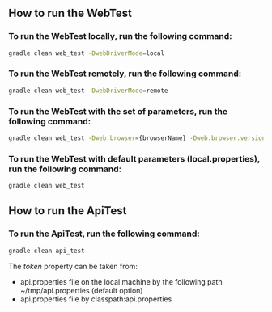 ## How to run the WebTest

### To run the WebTest locally, run the following command:
```bash
gradle clean web_test -DwebDriverMode=local
```
### To run the WebTest remotely, run the following command:
```bash
gradle clean web_test -DwebDriverMode=remote
```
### To run the WebTest with the set of parameters, run the following command:
```bash
gradle clean web_test -Dweb.browser={browserName} -Dweb.browser.version={browserVersion} -Dweb.driver.remote={isWebDriverRemote}
```
### To run the WebTest with default parameters (local.properties), run the following command:
```bash
gradle clean web_test
```

## How to run the ApiTest
### To run the ApiTest, run the following command:
```bash
gradle clean api_test
```
The *token* property can be taken from:
* api.properties file on the local machine by the following path ~/tmp/api.properties (default option)
* api.properties file by classpath:api.properties